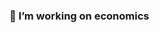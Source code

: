 ### 🔭 I’m working on economics

<!--
**mtubani/mtubani** is a ✨ _special_ ✨ repository because its `README.md` (this file) appears on your GitHub profile.

Here are some ideas to get you started:

- 🔭 I’m currently working on economics
- 🌱 I’m currently learning forecasting
- 👯 I’m looking to collaborate on forecasting
- 🤔 I’m looking for help with forecasting
- 💬 Ask me about forecasting
- 📫 How to reach me: ...
- 😄 Pronouns: ...
- ⚡ Fun fact: ...
-->
